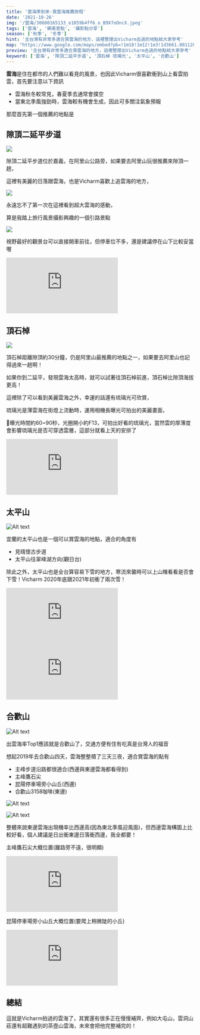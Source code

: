 ```yaml
---
title: '雲海季到來-賞雲海推薦旅程'
date: '2021-10-26'
img: '/雲海/30600165133_e1059b4ff6_o_B9X7oOncX.jpeg'
tags: ['雲海', '網美景點', '攝影點分享']
season: ['秋季', '冬季']
hint: '全台灣有非常多適合賞雲海的地方，這裡整理出Vicharm去過的地點給大家參考' 
map: "https://www.google.com/maps/embed?pb=!1m18!1m12!1m3!1d3661.0011288752376!2d120.65052511598498!3d23.42432638475113!2m3!1f0!2f0!3f0!3m2!1i1024!2i768!4f13.1!3m3!1m2!1s0x346ee91715d522e3%3A0x61cf621e7a19282a!2z6ZqZ6aCC5LqM5bu25bmz5q2l6YGT6KeA6Zuy5bmz5Y-w!5e0!3m2!1szh-TW!2stw!4v1635861785519!5m2!1szh-TW!2stw"
preview: '全台灣有非常多適合賞雲海的地方，這裡整理出Vicharm去過的地點給大家參考'
keyword: ['雲海', '隙頂二延平步道', '頂石棹 琉璃光', '太平山', '合歡山']
---
```

**雲海**是住在都市的人們難以看見的風景，也因此Vicharm很喜歡衝到山上看雲拍雲，首先要注意以下資訊
* 雲海秋冬較常見，春夏季去通常會撲空
* 當東北季風強勁時，雲海較有機會生成，因此可多關注氣象預報

那麼首先第一個推薦的地點是


## 隙頂二延平步道
![](https://ik.imagekit.io/vicharm/雲海/_dsc4066-hdr_50695032241_o_jMbsl2Pm9.jpg?tr=h-1024)


隙頂二延平步道位於嘉義，在阿里山公路旁，如果要去阿里山玩很推薦來隙頂一趟，

這裡有美麗的日落跟雲海，也是Vicharm喜歡上追雲海的地方，

![](https://ik.imagekit.io/vicharm/雲海/30600165133_e1059b4ff6_o_B9X7oOncX.jpeg?tr=h-1024)

永遠忘不了第一次在這裡看到超大雲海的感動，

算是我踏上旅行風景攝影興趣的一個引路景點

![](https://ik.imagekit.io/vicharm/雲海/dji_0172-_50695031996_o_vHKEVGyZ5Cy.jpg?tr=w-1024)

視野最好的觀景台可以直接開車前往，但停車位不多，還是建議停在山下比較妥當喔

<iframe src="https://www.google.com/maps/embed?pb=!1m18!1m12!1m3!1d3661.0009926121015!2d120.65052511542781!3d23.42433130706989!2m3!1f0!2f0!3f0!3m2!1i1024!2i768!4f13.1!3m3!1m2!1s0x346ee91715d522e3%3A0x61cf621e7a19282a!2z6ZqZ6aCC5LqM5bu25bmz5q2l6YGT6KeA6Zuy5bmz5Y-w!5e0!3m2!1szh-TW!2stw!4v1637241981185!5m2!1szh-TW!2stw"  style="border:0;" allowfullscreen="" loading="lazy"></iframe>

## 頂石棹
![](https://ik.imagekit.io/vicharm/雲海/_dsc4083_1_50694292108_o_5YL590DHC.jpg?tr=h-1024)

頂石棹距離隙頂約30分鐘，仍是阿里山最推薦的地點之一，如果要去阿里山也記得過來一趟啊！

如果你到二延平，發現雲海太高時，就可以試著往頂石棹前進，頂石棹比隙頂海拔更高！

這裡除了可以看到美麗雲海之外，幸運的話還有琉璃光可欣賞，

琉璃光是薄雲海在街燈上流動時，運用相機長曝光可拍出的美麗畫面，

曝光時間約60~90秒，光圈開小約F13，可拍出好看的琉璃光，當然雲的厚薄度會影響琉璃光是否可穿透雲層，這部分就看上天的安排了

<iframe src="https://www.google.com/maps/embed?pb=!1m18!1m12!1m3!1d3659.5163269960503!2d120.70016451542847!3d23.477905005047116!2m3!1f0!2f0!3f0!3m2!1i1024!2i768!4f13.1!3m3!1m2!1s0x346ec2a9206e7e05%3A0x6558aa7dc848d3b6!2z6aCC55-z5qO555CJ55KD5YWJ!5e0!3m2!1szh-TW!2stw!4v1637242193259!5m2!1szh-TW!2stw" style="border:0;" allowfullscreen="" loading="lazy"></iframe>

## 太平山

![Alt text](https://ik.imagekit.io/vicharm/2020Last-2021Early-太平山/_dsc4137-hdr_50787113526_o_WM2ax6T0eKL.jpg?tr=h-1024)

宜蘭的太平山也是一個可以賞雲海的地點，適合的角度有

* 見晴懷古步道
* 太平山往翠峰湖方向(觀日台)

除此之外，太平山也是全台算容易下雪的地方，寒流來襲時可以上山賭看看是否會下雪！Vicharm 2020年底跟2021年初衝了兩次雪！

<iframe src="https://www.google.com/maps/embed?pb=!1m18!1m12!1m3!1d3630.430134879565!2d121.52349951544056!3d24.505194365438157!2m3!1f0!2f0!3f0!3m2!1i1024!2i768!4f13.1!3m3!1m2!1s0x346870c80687cbf7%3A0xade75dbc1ebaa56c!2z6KaL5pm05oe35Y-k5q2l6YGT!5e0!3m2!1szh-TW!2stw!4v1637242253772!5m2!1szh-TW!2stw" style="border:0;" allowfullscreen="" loading="lazy"></iframe>

<iframe src="https://www.google.com/maps/embed?pb=!1m18!1m12!1m3!1d14521.150641225222!2d121.5942365!3d24.510126699999997!2m3!1f0!2f0!3f0!3m2!1i1024!2i768!4f13.1!3m3!1m2!1s0x3468764d551c8f9f%3A0x2f689f51e9051cb0!2z6KeA5pel5Y-w!5e0!3m2!1szh-TW!2stw!4v1637242372926!5m2!1szh-TW!2stw" style="border:0;" allowfullscreen="" loading="lazy"></iframe>

## 合歡山

![Alt text](https://ik.imagekit.io/vicharm/雲海/49132955976_5ae331f92d_o_CpEgOSiDVf9.jpeg?tr=h-1024)

出雲海率Top1應該就是合歡山了，交通方便有住有吃真是台灣人的福音

想起2019年去合歡山四天，雲海整整積了三天三夜，適合賞雲海的點有

* 主峰步道沿路都很適合(西邊與東邊雲海都看得到)
* 主峰鷹石尖
* 昆陽停車場旁小山丘(西邊)
* 合歡山3158咖啡(東邊)

![Alt text](https://ik.imagekit.io/vicharm/雲海/49133142672_14a89dbca2_o_PgBzuqZ3k.jpeg?tr=w-1024)

![Alt text](https://ik.imagekit.io/vicharm/雲海/49133141162_0a7ab774dd_o_U9WI-51jv.jpeg?tr=h-1024)


整體來說東邊雲海出現機率比西邊高(因為東北季風迎風面)，但西邊雲海構圖上比較好看，個人建議是日出衝東邊日落衝西邊，我全都要！

主峰鷹石尖大概位置(離路旁不遠，很明顯)

<iframe src="https://www.google.com/maps/embed?pb=!1m18!1m12!1m3!1d3640.9578475717167!2d121.27029251084917!3d24.138118432513824!2m3!1f0!2f0!3f0!3m2!1i1024!2i768!4f13.1!3m3!1m2!1s0x0%3A0x71038bc33693b571!2zMjTCsDA4JzE3LjIiTiAxMjHCsDE2JzE4LjQiRQ!5e0!3m2!1szh-TW!2stw!4v1637242739610!5m2!1szh-TW!2stw" style="border:0;" allowfullscreen="" loading="lazy"></iframe>

昆陽停車場旁小山丘大概位置(要爬上稍微陡的小丘)

<iframe src="https://www.google.com/maps/embed?pb=!1m18!1m12!1m3!1d910.3541936066968!2d121.27190012923548!3d24.121997423021465!2m3!1f0!2f0!3f0!3m2!1i1024!2i768!4f13.1!3m3!1m2!1s0x0%3A0x289ace31b0ee8f2!2zMjTCsDA3JzE5LjIiTiAxMjHCsDE2JzIwLjgiRQ!5e0!3m2!1szh-TW!2stw!4v1637242668647!5m2!1szh-TW!2stw" style="border:0;" allowfullscreen="" loading="lazy"></iframe>

## 總結

這就是Vicharm拍過的雲海了，其實還有很多正在慢慢補齊，例如大屯山，雲洞山莊還有超難遇到的茶壺山雲海，未來會把他完整補完的！


